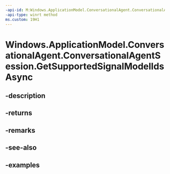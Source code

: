 ```yaml
---
-api-id: M:Windows.ApplicationModel.ConversationalAgent.ConversationalAgentSession.GetSupportedSignalModelIdsAsync
-api-type: winrt method
ms.custom: 19H1
---
```


<!-- Method syntax.
public IAsyncOperation<IVectorView<uint>> ConversationalAgentSession.GetSupportedSignalModelIdsAsync()
-->

# Windows.ApplicationModel.ConversationalAgent.ConversationalAgentSession.GetSupportedSignalModelIdsAsync

## -description

## -returns

## -remarks

## -see-also

## -examples

